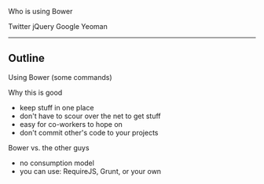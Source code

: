 

Who is using Bower

Twitter
jQuery
Google
Yeoman

---

## Outline

Using Bower (some commands)

Why this is good
- keep stuff in one place
- don't have to scour over the net to get stuff
- easy for co-workers to hope on
- don't commit other's code to your projects

Bower vs. the other guys
- no consumption model
- you can use: RequireJS, Grunt, or your own
